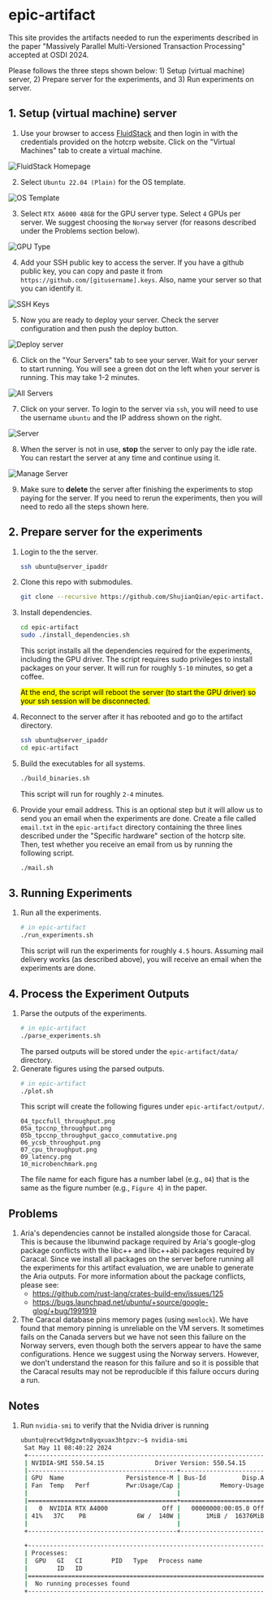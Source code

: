 # epic-artifact

This site provides the artifacts needed to run the experiments described in the paper "Massively Parallel Multi-Versioned Transaction Processing" accepted at OSDI 2024.

Please follows the three steps shown below: 1) Setup (virtual machine) server, 2) Prepare server for the experiments, and 3) Run experiments on server.

## 1. Setup (virtual machine) server

1. Use your browser to access [FluidStack](https://console.fluidstack.io) and then login in with the credentials provided on the hotcrp website. Click on the "Virtual Machines" tab to create a virtual machine.

![FluidStack Homepage](<figs/1-welcome.png>)

2. Select `Ubuntu 22.04 (Plain)` for the OS template.

![OS Template](<figs/2-os-template.png>)

3. Select `RTX A6000 48GB` for the GPU server type. Select `4` GPUs per server. We suggest choosing the `Norway` server (for reasons described under the Problems section below).

![GPU Type](<figs/3-gpu-selection.png>)

4. Add your SSH public key to access the server. If you have a github public key, you can copy and paste it from `https://github.com/[gitusername].keys`. Also, name your server so that you can identify it.

![SSH Keys](<figs/4-ssh-key.png>)

5. Now you are ready to deploy your server. Check the server configuration and then push the deploy button.

![Deploy server](<figs/5-deploy.png>)

6. Click on the "Your Servers" tab to see your server. Wait for your server to start running. You will see a green dot on the left when your server is running. This may take 1-2 minutes.

![All Servers](<figs/6-all-servers.png>)

7. Click on your server. To login to the server via `ssh`, you will need to use the username `ubuntu` and the IP address shown on the right.

![Server](<figs/7-server.png>)

8. When the server is not in use, **stop** the server to only pay the idle rate. You can restart the server at any time and continue using it.

![Manage Server](<figs/8-manage-server.png>)

9. Make sure to **delete** the server after finishing the experiments to stop paying for the server. If you need to rerun the experiments, then you will need to redo all the steps shown here.

## 2. Prepare server for the experiments
1. Login to the the server.
   ```bash
   ssh ubuntu@server_ipaddr
   ```
1. Clone this repo with submodules.
   ```bash
   git clone --recursive https://github.com/ShujianQian/epic-artifact.git
   ```
1. Install dependencies.
   ```bash
   cd epic-artifact
   sudo ./install_dependencies.sh
   ```
   This script installs all the dependencies required for the experiments, including the GPU driver. The script requires sudo privileges to install packages on your server. It will run for roughly `5-10` minutes, so get a coffee.

   <mark> At the end, the script will reboot the server (to start the GPU driver) so your ssh session will be disconnected.</mark>
1. Reconnect to the server after it has rebooted and go to the artifact directory.
   ```bash
   ssh ubuntu@server_ipaddr
   cd epic-artifact
   ```
1. Build the executables for all systems.
   ```bash
   ./build_binaries.sh
   ```
   This script will run for roughly `2-4` minutes.
1. Provide your email address. This is an optional step but it will allow us to send you an email when the experiments are done. Create a file called `email.txt` in the `epic-artifact` directory containing the three lines described under the "Specific hardware" section of the hotcrp site. Then, test whether you receive an email from us by running the following script.
   ```bash
   ./mail.sh
   ```
## 3. Running Experiments
1. Run all the experiments.
   ```bash
   # in epic-artifact
   ./run_experiments.sh
   ```
   This script will run the experiments for roughly `4.5` hours. Assuming mail delivery works (as described above), you will receive an email when the experiments are done.

## 4. Process the Experiment Outputs
1. Parse the outputs of the experiments.
   ```bash
   # in epic-artifact
   ./parse_experiments.sh
   ```
   The parsed outputs will be stored under the `epic-artifact/data/` directory.
2. Generate figures using the parsed outputs.
   ```bash
   # in epic-artifact
   ./plot.sh
   ```
   This script will create the following figures under `epic-artifact/output/`.
   ```
   04_tpccfull_throughput.png
   05a_tpccnp_throughput.png
   05b_tpccnp_throughput_gacco_commutative.png
   06_ycsb_throughput.png
   07_cpu_throughput.png
   09_latency.png
   10_microbenchmark.png
   ```
   The file name for each figure has a number label (e.g., `04`) that is the same as the figure number (e.g., `Figure 4`) in the paper.


## Problems
1. Aria's dependencies cannot be installed alongside those for Caracal. This is because the libunwind package required by Aria's google-glog package conflicts with the libc++ and libc++abi packages required by Caracal. Since we install all packages on the server before running all the experiments for this artifact evaluation, we are unable to generate the Aria outputs. For more information about the package conflicts, please see:
    - https://github.com/rust-lang/crates-build-env/issues/125
    - https://bugs.launchpad.net/ubuntu/+source/google-glog/+bug/1991919
2. The Caracal database pins memory pages (using `memlock`). We have found that memory pinning is unreliable on the VM servers. It sometimes fails on the Canada servers but we have not seen this failure on the Norway servers, even though both the servers appear to have the same configurations. Hence we suggest using the Norway servers. However, we don't understand the reason for this failure and so it is possible that the Caracal results may not be reproducible if this failure occurs during a run.

## Notes
1. Run `nvidia-smi` to verify that the Nvidia driver is running
   ```bash
   ubuntu@recwt9dgzwtn8yqxuax3htpzv:~$ nvidia-smi
    Sat May 11 08:40:22 2024
    +-----------------------------------------------------------------------------------------+
    | NVIDIA-SMI 550.54.15              Driver Version: 550.54.15      CUDA Version: 12.4     |
    |-----------------------------------------+------------------------+----------------------+
    | GPU  Name                 Persistence-M | Bus-Id          Disp.A | Volatile Uncorr. ECC |
    | Fan  Temp   Perf          Pwr:Usage/Cap |           Memory-Usage | GPU-Util  Compute M. |
    |                                         |                        |               MIG M. |
    |=========================================+========================+======================|
    |   0  NVIDIA RTX A4000               Off |   00000000:00:05.0 Off |                  Off |
    | 41%   37C    P8              6W /  140W |       1MiB /  16376MiB |      0%      Default |
    |                                         |                        |                  N/A |
    +-----------------------------------------+------------------------+----------------------+

    +-----------------------------------------------------------------------------------------+
    | Processes:                                                                              |
    |  GPU   GI   CI        PID   Type   Process name                              GPU Memory |
    |        ID   ID                                                               Usage      |
    |=========================================================================================|
    |  No running processes found                                                             |
    +-----------------------------------------------------------------------------------------+
   ```

